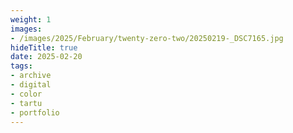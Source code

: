 ```yaml
---
weight: 1
images:
- /images/2025/February/twenty-zero-two/20250219-_DSC7165.jpg
hideTitle: true
date: 2025-02-20
tags:
- archive
- digital
- color
- tartu
- portfolio
---
```


